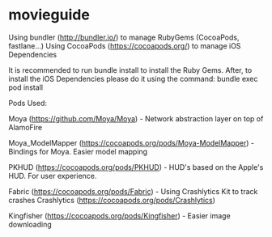# movieguide

Using bundler (http://bundler.io/) to manage RubyGems (CocoaPods, fastlane...)
Using CocoaPods (https://cocoapods.org/) to manage iOS Dependencies

It is recommended to run bundle install to install the Ruby Gems.
After, to install the iOS Dependencies please do it using the command:
bundle exec pod install

Pods Used:

Moya (https://github.com/Moya/Moya) - Network abstraction layer on top of AlamoFire

Moya_ModelMapper (https://cocoapods.org/pods/Moya-ModelMapper) - Bindings for Moya.
Easier model mapping

PKHUD (https://cocoapods.org/pods/PKHUD) - HUD's based on the Apple's HUD.
For user experience.

Fabric (https://cocoapods.org/pods/Fabric) - Using Crashlytics Kit to track crashes
Crashlytics (https://cocoapods.org/pods/Crashlytics)

Kingfisher (https://cocoapods.org/pods/Kingfisher) - Easier image downloading
